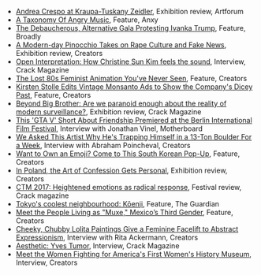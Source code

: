 - [Andrea Crespo at Kraupa-Tuskany Zeidler](https://www.artforum.com/picks/id=71192), Exhibition review, Artforum
- [A Taxonomy Of Angry Music](https://medium.com/anxy-magazine/help-us-make-the-ultimate-angry-playlist-9a21203e91ae), Feature, Anxy
- [The Debaucherous, Alternative Gala Protesting Ivanka Trump](https://broadly.vice.com/en_us/article/3k8d88/photos-from-the-debaucherous-alternative-gala-protesting-ivanka-trump), Feature, Broadly
- [A Modern-day Pinocchio Takes on Rape Culture and Fake News](https://creators.vice.com/en_us/article/nejpzd/rachel-macleane-modern-day-pinocchio-rape-culture-fake-news), Exhibition review, Creators
- [Open Interpretation: How Christine Sun Kim feels the sound](http://crackmagazine.net/article/art/open-interpretation-how-christine-sun-kim-feels-the-sound/), Interview, Crack Magazine
- [The Lost 80s Feminist Animation You've Never Seen](https://creators.vice.com/en_us/article/z4d8y4/girls-night-out-lost-80s-feminist-animation), Feature, Creators
- [Kirsten Stolle Edits Vintage Monsanto Ads to Show the Company's Dicey Past](https://creators.vice.com/en_us/article/kby7nw/kirsten-stolle-edits-vintage-monsanto-ads-to-show-the-companys-dicey-past), Feature, Creators
- [Beyond Big Brother: Are we paranoid enough about the reality of modern surveillance?](http://crackmagazine.net/article/music/features/beyond-big-brother-co-berlins-exhibition-asks-are-we-paranoid-enough-about-the-reality-of-modern-surveillance/), Exhibition review, Crack Magazine
- [This 'GTA V' Short About Friendship Premiered at the Berlin International Film Festival](https://motherboard.vice.com/en_us/article/ezqz8k/this-gta-v-short-about-friendship-premiered-at-the-berlin-international-film-festival), Interview with Jonathan Vinel, Motherboard
- [We Asked This Artist Why He's Trapping Himself in a 13-Ton Boulder For a Week](https://creators.vice.com/en_us/article/8qezm3/abraham-poincheval-13-ton-boulder-for-a-week), Interview with Abraham Poincheval, Creators
- [Want to Own an Emoji? Come to This South Korean Pop-Up](https://creators.vice.com/en_us/article/vvy959/own-your-own-emoji-south-korea), Feature, Creators
- [In Poland, the Art of Confession Gets Personal](https://creators.vice.com/en_us/article/wn7edx/in-poland-the-art-of-the-confession-gets-personal), Exhibition review, Creators
- [CTM 2017: Heightened emotions as radical response](http://crackmagazine.net/article/music/ctm-2017-review-heightened-emotions-as-radical-response/), Festival review, Crack magazine
- [Tokyo's coolest neighbourhood: Kōenji](https://www.theguardian.com/travel/2017/jan/25/tokyo-coolest-neighbourhood-koenji-art-hotel-music-vintage-clothes?CMP=share_btn_tw), Feature, The Guardian
- [Meet the People Living as "Muxe," Mexico’s Third Gender](https://creators.vice.com/en_us/article/pgq7yy/muxes-documentary-mexicos-third-gender), Feature, Creators
- [Cheeky, Chubby Lolita Paintings Give a Feminine Facelift to Abstract Expressionism](https://creators.vice.com/en_us/article/mgp894/rita-ackermann-lolita-paintings-abstract-expressionism), Interview with Rita Ackermann, Creators
- [Aesthetic: Yves Tumor](http://crackmagazine.net/article/fashion/aesthetic-yves-tumor/), Interview, Crack Magazine
- [Meet the Women Fighting for America's First Women's History Museum](https://creators.vice.com/en_us/article/aenxak/fighting-for-americas-womens-history-museum), Interview, Creators
